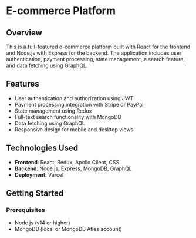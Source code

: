 # E-commerce Platform

## Overview

This is a full-featured e-commerce platform built with React for the frontend and Node.js with Express for the backend. The application includes user authentication, payment processing, state management, a search feature, and data fetching using GraphQL.

## Features

- User authentication and authorization using JWT
- Payment processing integration with Stripe or PayPal
- State management using Redux 
- Full-text search functionality with MongoDB
- Data fetching using GraphQL
- Responsive design for mobile and desktop views

## Technologies Used

- **Frontend**: React, Redux, Apollo Client, CSS
- **Backend**: Node.js, Express, MongoDB, GraphQL
- **Deployment**: Vercel

## Getting Started

### Prerequisites

- Node.js (v14 or higher)
- MongoDB (local or MongoDB Atlas account)
